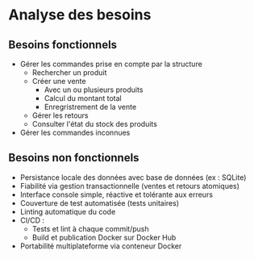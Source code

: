 # Analyse des besoins

## Besoins fonctionnels

- Gérer les commandes prise en compte par la structure
  - Rechercher un produit
  - Créer une vente
    - Avec un ou plusieurs produits
    - Calcul du montant total
    - Enregristrement de la vente
  - Gérer les retours
  - Consulter l'état du stock des produits
- Gérer les commandes inconnues

## Besoins non fonctionnels

- Persistance locale des données avec base de données (ex : SQLite)
- Fiabilité via gestion transactionnelle (ventes et retours atomiques)
- Interface console simple, réactive et tolérante aux erreurs
- Couverture de test automatisée (tests unitaires)
- Linting automatique du code
- CI/CD :
  - Tests et lint à chaque commit/push
  - Build et publication Docker sur Docker Hub
- Portabilité multiplateforme via conteneur Docker
